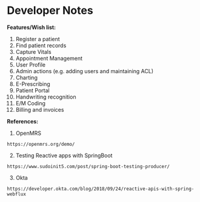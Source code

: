 # Developer Notes

**Features/Wish list:**

1. Register a patient
2. Find patient records
3. Capture Vitals
4. Appointment Management
5. User Profile
6. Admin actions (e.g. adding users and maintaining ACL)
7. Charting
8. E-Prescribing
9. Patient Portal
10. Handwriting recognition
11. E/M Coding
12. Billing and invoices

**References:**

1. OpenMRS

`https://openmrs.org/demo/`

2. Testing Reactive apps with SpringBoot

`https://www.sudoinit5.com/post/spring-boot-testing-producer/`

3. Okta

`https://developer.okta.com/blog/2018/09/24/reactive-apis-with-spring-webflux`

